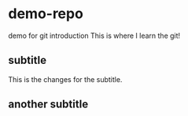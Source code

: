 # demo-repo
demo for git introduction
This is where I learn the git!


## subtitle
This is the changes for the subtitle.

## another subtitle